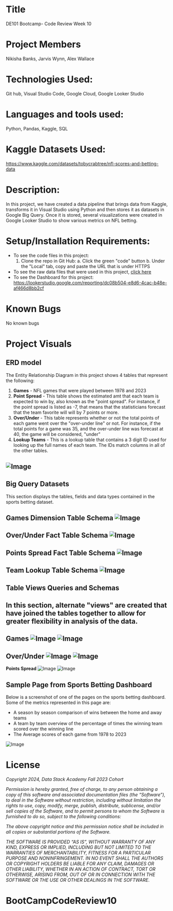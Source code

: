 # Title
DE101 Bootcamp- Code Review Week 10

# Project Members
Nikisha Banks, Jarvis Wynn, Alex Wallace

# Technologies Used: 
Git hub, Visual Studio Code, Google Cloud, Google Looker Studio

# Languages and tools used: 
Python, Pandas, Kaggle, SQL

# Kaggle Datasets Used:
 https://www.kaggle.com/datasets/tobycrabtree/nfl-scores-and-betting-data

# Description:
In this project, we have created a data pipeline that brings data from Kaggle, transforms it in Visual Studio using Python and then stores it as datasets in Google Big Query. Once it is stored, several visualizations were created in Google Looker Studio to show various metrics on NFL betting.

# Setup/Installation Requirements:
- To see the code files in this project:
  1. Clone the repo in Git Hub: 
                a. Click the green "code" button
                b. Under the "Local" tab, copy and paste the URL that is under HTTPS
- To see the raw data files that were used in this project, 
  [click here](#kaggle-datasets-used)
- To see the Dashboard for this project:
        https://lookerstudio.google.com/reporting/dc08b504-e8d6-4cac-b48e-af466d8bb2cf

# Known Bugs
No known bugs

# Project Visuals
## ERD model
The Entity Relationship Diagram in this project shows 4 tables that represent the following:
  1. **Games** - NFL games that were played between 1978 and 2023
  2. **Point Spread** - This table shows the estimated amt that each team is expected to win by, also known as the "point spread". For instance, if the point spread is listed as -7, that means that the statisticians forecast that the team favorite will will by 7 points or more.
  3. **Over/Under** - This table represents whether or not the total points of each game went over the "over-under line" or not. For instance, if the total points for a game was 35, and the over-under line was forecast at 40, the game will be considered, "under"
  4. **Lookup Teams** - This is a lookup table that contains a 3 digit ID used for looking up the full names of each team. The IDs match columns in all of the other tables.

   
![Image](https://github.com/nbanks062523/CodeReview_week10/blob/main/images/nfl_sports_betting.drawio.png)
---
## Big Query Datasets
This section displays the tables, fields and data types contained in the sports betting dataset.

**Games Dimension Table Schema**
![Image](https://github.com/nbanks062523/CodeReview_week10/blob/main/images/Games_Dimension_Tble.png)
---
**Over/Under Fact Table Schema**
![Image](https://github.com/nbanks062523/CodeReview_week10/blob/main/images/Ovr_Undr_FctTble.png)
---
**Points Spread Fact Table Schema**
![Image](https://github.com/nbanks062523/CodeReview_week10/blob/main/images/fct_points_spread.png)
---
**Team Lookup Table Schema**
![Image](https://github.com/nbanks062523/CodeReview_week10/blob/main/images/TeamID_LookupSchema.png)
---
## Table Views Queries and Schemas

In this section, alternate "views" are created that have joined the tables together to allow for greater flexibility in analysis of the data.
---
**Games**
![Image](https://github.com/nbanks062523/CodeReview_week10/blob/main/images/Games_ViewTable.png)
![Image](https://github.com/nbanks062523/CodeReview_week10/blob/main/images/Query_GamesViewTable.png)
---
**Over/Under**
![Image](https://github.com/nbanks062523/CodeReview_week10/blob/main/images/Ovr_Undr_TbleView.png)
![Image](https://github.com/nbanks062523/CodeReview_week10/blob/main/images/Query_OvrUndrTbleView.png)
---
**Points Spread**
![Image](https://github.com/nbanks062523/CodeReview_week10/blob/main/images/PointSpread_ViewTable.png)
![Image](https://github.com/nbanks062523/CodeReview_week10/blob/main/images/Query_PointSpreadViewTble.png)

## Sample Page from Sports Betting Dashboard
Below is a screenshot of one of the pages on the sports betting dashboard. Some of the metrics represented in this page are: 
  - A season by season comparison of wins between the home and away teams
  - A team by team overview of the percentage of times the winning team scored over the winning line
  - The Average scores of each game from 1978 to 2023

 ![Image](https://github.com/nbanks062523/CodeReview_week10/blob/main/images/Dashboard_NB.png) 

# License
*Copyright 2024, Data Stack Academy Fall 2023 Cohort*

*Permission is hereby granted, free of charge, to any person obtaining a copy of this software and associated documentation files (the “Software”), to deal in the Software without restriction, including without limitation the rights to use, copy, modify, merge, publish, distribute, sublicense, and/or sell copies of the Software, and to permit persons to whom the Software is furnished to do so, subject to the following conditions:*

*The above copyright notice and this permission notice shall be included in all copies or substantial portions of the Software.*

*THE SOFTWARE IS PROVIDED “AS IS”, WITHOUT WARRANTY OF ANY KIND, EXPRESS OR IMPLIED, INCLUDING BUT NOT LIMITED TO THE WARRANTIES OF MERCHANTABILITY, FITNESS FOR A PARTICULAR PURPOSE AND NONINFRINGEMENT. IN NO EVENT SHALL THE AUTHORS OR COPYRIGHT HOLDERS BE LIABLE FOR ANY CLAIM, DAMAGES OR OTHER LIABILITY, WHETHER IN AN ACTION OF CONTRACT, TORT OR OTHERWISE, ARISING FROM, OUT OF OR IN CONNECTION WITH THE SOFTWARE OR THE USE OR OTHER DEALINGS IN THE SOFTWARE.*
# BootCampCodeReview10
